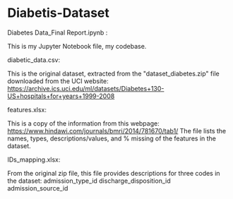 # Diabetis-Dataset
Diabetes Data_Final Report.ipynb :

This is my Jupyter Notebook file, my codebase.

diabetic_data.csv:

This is the original dataset, extracted from the "dataset_diabetes.zip" file downloaded from the UCI website:
https://archive.ics.uci.edu/ml/datasets/Diabetes+130-US+hospitals+for+years+1999-2008

features.xlsx:

This is a copy of the information from this webpage:
https://www.hindawi.com/journals/bmri/2014/781670/tab1/
The file lists the names, types, descriptions/values, and % missing of the features in the dataset.

IDs_mapping.xlsx:

From the original zip file, this file provides descriptions for three codes in the dataset:
admission_type_id
discharge_disposition_id
admission_source_id
